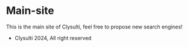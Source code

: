 # Main-site

This is the main site of Clysulti, feel free to propose new search engines!

- Clysulti 2024, All right reserved
